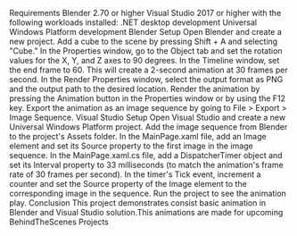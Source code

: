 Requirements
Blender 2.70 or higher
Visual Studio 2017 or higher with the following workloads installed:
.NET desktop development
Universal Windows Platform development
Blender Setup
Open Blender and create a new project.
Add a cube to the scene by pressing Shift + A and selecting "Cube."
In the Properties window, go to the Object tab and set the rotation values for the X, Y, and Z axes to 90 degrees.
In the Timeline window, set the end frame to 60. This will create a 2-second animation at 30 frames per second.
In the Render Properties window, select the output format as PNG and the output path to the desired location.
Render the animation by pressing the Animation button in the Properties window or by using the F12 key.
Export the animation as an image sequence by going to File > Export > Image Sequence.
Visual Studio Setup
Open Visual Studio and create a new Universal Windows Platform project.
Add the image sequence from Blender to the project's Assets folder.
In the MainPage.xaml file, add an Image element and set its Source property to the first image in the image sequence.
In the MainPage.xaml.cs file, add a DispatcherTimer object and set its Interval property to 33 milliseconds (to match the animation's frame rate of 30 frames per second).
In the timer's Tick event, increment a counter and set the Source property of the Image element to the corresponding image in the sequence.
Run the project to see the animation play.
Conclusion
This project demonstrates consist basic animation in Blender and Visual Studio solution.This animations are made for upcoming BehindTheScenes Projects
